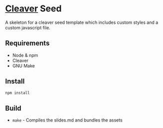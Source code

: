 # [Cleaver](https://github.com/jdan/cleaver/) Seed

A skeleton for a cleaver seed template which includes custom styles and a
custom javascript file.

## Requirements

* Node & npm
* Cleaver
* GNU Make

## Install

```bash
npm install
```

## Build

* `make` - Compiles the slides.md and bundles the assets
